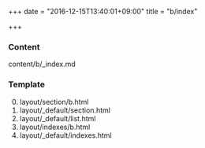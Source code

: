 +++
date = "2016-12-15T13:40:01+09:00"
title = "b/index"

+++

### Content

content/b/_index.md

### Template

0. layout/section/b.html
0. layout/_default/section.html
0. layout/_default/list.html
0. layout/indexes/b.html
0. layout/_default/indexes.html
